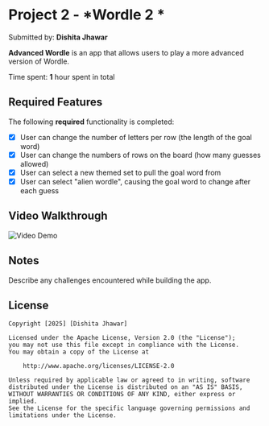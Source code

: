 # Project 2 - *Wordle 2 *

Submitted by: **Dishita Jhawar**

**Advanced Wordle** is an app that allows users to play a more advanced version of Wordle. 

Time spent: **1** hour spent in total

## Required Features

The following **required** functionality is completed:

- [X] User can change the number of letters per row (the length of the goal word)
- [X] User can change the numbers of rows on the board (how many guesses allowed)
- [X] User can select a new themed set to pull the goal word from
- [X] User can select "alien wordle", causing the goal word to change after each guess

## Video Walkthrough

![Video Demo](https://github.com/user-attachments/assets/a215fba2-0316-4b41-8d7e-a684d1466e95)

## Notes

Describe any challenges encountered while building the app.

## License

    Copyright [2025] [Dishita Jhawar]

    Licensed under the Apache License, Version 2.0 (the "License");
    you may not use this file except in compliance with the License.
    You may obtain a copy of the License at

        http://www.apache.org/licenses/LICENSE-2.0

    Unless required by applicable law or agreed to in writing, software
    distributed under the License is distributed on an "AS IS" BASIS,
    WITHOUT WARRANTIES OR CONDITIONS OF ANY KIND, either express or implied.
    See the License for the specific language governing permissions and
    limitations under the License.
